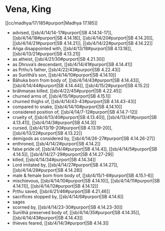 # Vena, King

[[cc/madhya/17/185#purport|Madhya 17.185]]

* advised, [[sb/4/14/14-17#purport|SB 4.14.14-17]], [[sb/4/14/18#purport|SB 4.14.18]], [[sb/4/14/20#purport|SB 4.14.20]], [[sb/4/14/21#purport|SB 4.14.21]], [[sb/4/14/22#purport|SB 4.14.22]]
* Aṅga disappointed with, [[sb/4/13/18#purport|SB 4.13.18]], [[sb/4/13/21#purport|SB 4.13.21]]
* as atheist, [[sb/4/21/30#purport|SB 4.21.30]]
* as Dhruva’s descendant, [[sb/4/14/41#purport|SB 4.14.41]]
* as Pṛthu’s father, [[sb/4/22/43#purport|SB 4.22.43]]
* as Sunīthā’s son, [[sb/4/14/10#purport|SB 4.14.10]]
* Bāhuka born from body of, [[sb/4/14/43#purport|SB 4.14.43]], [[sb/4/14/44#purport|SB 4.14.44]], [[sb/4/15/2#purport|SB 4.15.2]]
* brāhmaṇas killed, [[sb/4/22/45#purport|SB 4.22.45]]
* churned arms of, [[sb/4/15/1#purport|SB 4.15.1]]
* churned thighs of, [[sb/4/14/43-43#purport|SB 4.14.43-43]]
* compared to snake, [[sb/4/14/10#purport|SB 4.14.10]]
* considered position of, [[sb/4/14/7-12#purport|SB 4.14.7-12]]
* cruelty of, [[sb/4/13/40#purport|SB 4.13.40]], [[sb/4/13/41#purport|SB 4.13.41]], [[sb/4/14/3#purport|SB 4.14.3]]
* cursed, [[sb/4/13/19-20#purport|SB 4.13.19-20]], [[sb/4/13/22#purport|SB 4.13.22]]
* demigods as considered by, [[sb/4/14/26-27#purport|SB 4.14.26-27]]
* enthroned, [[sb/4/14/2#purport|SB 4.14.2]]
* false pride of, [[sb/4/14/4#purport|SB 4.14.4]], [[sb/4/14/5#purport|SB 4.14.5]], [[sb/4/14/27-29#purport|SB 4.14.27-29]]
* killed, [[sb/4/14/34#purport|SB 4.14.34]]
* Lord imitated by, [[sb/4/14/27#purport|SB 4.14.27]], [[sb/4/14/28#purport|SB 4.14.28]]
* male & female born from body of, [[sb/4/15/1-6#purport|SB 4.15.1-6]]
* mischievous, [[sb/4/14/10#purport|SB 4.14.10]], [[sb/4/14/11#purport|SB 4.14.11]], [[sb/4/14/12#purport|SB 4.14.12]]
* Pṛthu saved, [[sb/4/21/46#purport|SB 4.21.46]]
* sacrifices stopped by, [[sb/4/14/6#purport|SB 4.14.6]]
* sages
* scorned by, [[sb/4/14/23-30#purport|SB 4.14.23-30]]
* Sunīthā preserved body of, [[sb/4/14/35#purport|SB 4.14.35]], [[sb/4/14/43#purport|SB 4.14.43]]
* thieves feared, [[sb/4/14/3#purport|SB 4.14.3]]
